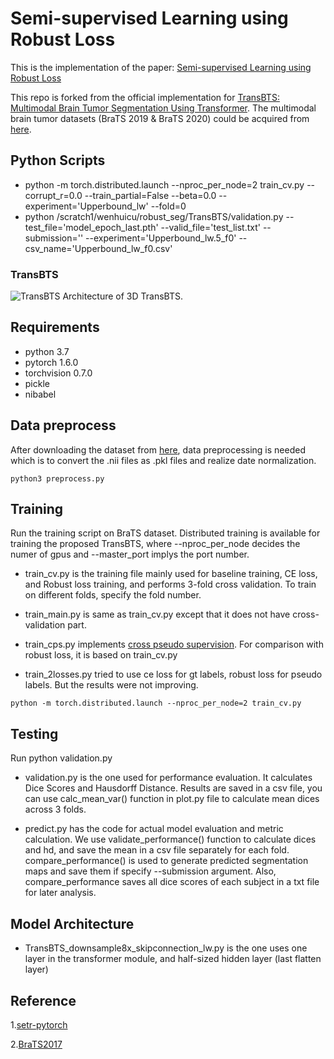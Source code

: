 # Semi-supervised Learning using Robust Loss

This is the implementation of the paper:  [Semi-supervised Learning using Robust Loss](https://arxiv.org/abs/2203.01524)

This repo is forked from the official implementation for [TransBTS: Multimodal Brain Tumor Segmentation Using Transformer](https://arxiv.org/pdf/2103.04430.pdf). The multimodal brain tumor datasets (BraTS 2019 & BraTS 2020) could be acquired from [here](https://ipp.cbica.upenn.edu/).

## Python Scripts
- python -m torch.distributed.launch --nproc_per_node=2 train_cv.py --corrupt_r=0.0 --train_partial=False --beta=0.0 --experiment='Upperbound_lw' --fold=0
- python /scratch1/wenhuicu/robust_seg/TransBTS/validation.py --test_file='model_epoch_last.pth' --valid_file='test_list.txt' --submission='' --experiment='Upperbound_lw.5_f0' --csv_name='Upperbound_lw_f0.csv'
  
### TransBTS
![TransBTS](https://github.com/Wenxuan-1119/TransBTS/blob/main/figure/TransBTS.PNG "TransBTS")
Architecture of 3D TransBTS.

## Requirements
- python 3.7
- pytorch 1.6.0
- torchvision 0.7.0
- pickle
- nibabel

## Data preprocess
After downloading the dataset from [here](https://ipp.cbica.upenn.edu/), data preprocessing is needed which is to convert the .nii files as .pkl files and realize date normalization.

`python3 preprocess.py`

## Training
Run the training script on BraTS dataset. Distributed training is available for training the proposed TransBTS, where --nproc_per_node decides the numer of gpus and --master_port implys the port number. 

- train_cv.py is the training file mainly used for baseline training, CE loss, and Robust loss training, and performs 3-fold cross validation. To train on different folds, specify the fold number. 

- train_main.py is same as train_cv.py except that it does not have cross-validation part.

- train_cps.py implements [cross pseudo supervision](https://github.com/charlesCXK/TorchSemiSeg/tree/f67b37362ad019570fe48c5884187ea85f2cc045). For comparison with robust loss, it is based on train_cv.py

- train_2losses.py tried to use ce loss for gt labels, robust loss for pseudo labels. But the results were not improving.


`python -m torch.distributed.launch --nproc_per_node=2 train_cv.py`

## Testing 

Run python validation.py

- validation.py is the one used for performance evaluation. It calculates Dice Scores and Hausdorff Distance. Results are saved in a csv file, you can use calc_mean_var() function in plot.py file to calculate mean dices across 3 folds.

- predict.py has the code for actual model evaluation and metric calculation. We use validate_performance() function to calculate dices and hd, and save the mean in a csv file separately for each fold. compare_performance() is used to generate predicted segmentation maps and save them if specify --submission argument. Also, compare_performance saves all dice scores of each subject in a txt file for later analysis.


## Model Architecture
- TransBTS_downsample8x_skipconnection_lw.py is the one uses one layer in the transformer module, and half-sized hidden layer (last flatten layer)



## Reference
1.[setr-pytorch](https://github.com/gupta-abhay/setr-pytorch)

2.[BraTS2017](https://github.com/MIC-DKFZ/BraTS2017)


